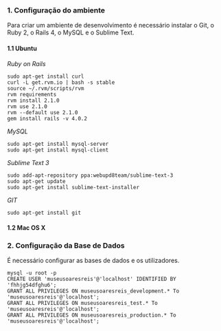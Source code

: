 ### 1. Configuração do ambiente
Para criar um ambiente de desenvolvimento é necessário instalar o Git, o Ruby 2, o Rails 4, o MySQL e o Sublime Text.

#### 1.1 Ubuntu
*Ruby on Rails*

```
sudo apt-get install curl
curl -L get.rvm.io | bash -s stable
source ~/.rvm/scripts/rvm
rvm requirements
rvm install 2.1.0
rvm use 2.1.0
rvm --default use 2.1.0
gem install rails -v 4.0.2
```

*MySQL*

```
sudo apt-get install mysql-server
sudo apt-get install mysql-client
```

*Sublime Text 3*

```
sudo add-apt-repository ppa:webupd8team/sublime-text-3
sudo apt-get update
sudo apt-get install sublime-text-installer
```
*GIT*

``` 
sudo apt-get install git 
```
#### 1.2 Mac OS X


### 2. Configuração da Base de Dados
É necessário configurar as bases de dados e os utilizadores.

```
mysql -u root -p
CREATE USER 'museusoaresreis'@'localhost' IDENTIFIED BY 'fhhjg54dfghu6';
GRANT ALL PRIVILEGES ON museusoaresreis_development.* To 'museusoaresreis'@'localhost';
GRANT ALL PRIVILEGES ON museusoaresreis_test.* To 'museusoaresreis'@'localhost';
GRANT ALL PRIVILEGES ON museusoaresreis_production.* To 'museusoaresreis'@'localhost';
```